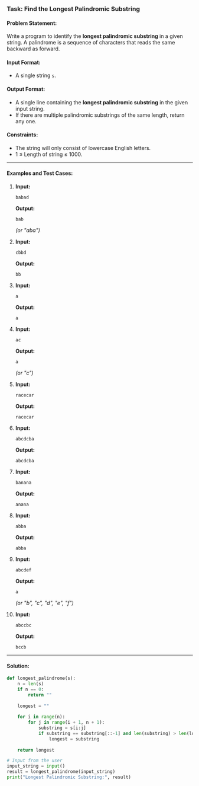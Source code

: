 ### Task: Find the Longest Palindromic Substring  

#### Problem Statement:  
Write a program to identify the **longest palindromic substring** in a given string. A palindrome is a sequence of characters that reads the same backward as forward.

#### Input Format:  
- A single string `s`.

#### Output Format:  
- A single line containing the **longest palindromic substring** in the given input string.  
- If there are multiple palindromic substrings of the same length, return any one.

#### Constraints:  
- The string will only consist of lowercase English letters.
- 1 ≤ Length of string ≤ 1000.

---

#### Examples and Test Cases:

1. **Input:**  
   ```
   babad
   ```  
   **Output:**  
   ```
   bab
   ```  
   *(or "aba")*

2. **Input:**  
   ```
   cbbd
   ```  
   **Output:**  
   ```
   bb
   ```

3. **Input:**  
   ```
   a
   ```  
   **Output:**  
   ```
   a
   ```

4. **Input:**  
   ```
   ac
   ```  
   **Output:**  
   ```
   a
   ```  
   *(or "c")*

5. **Input:**  
   ```
   racecar
   ```  
   **Output:**  
   ```
   racecar
   ```

6. **Input:**  
   ```
   abcdcba
   ```  
   **Output:**  
   ```
   abcdcba
   ```

7. **Input:**  
   ```
   banana
   ```  
   **Output:**  
   ```
   anana
   ```

8. **Input:**  
   ```
   abba
   ```  
   **Output:**  
   ```
   abba
   ```

9. **Input:**  
   ```
   abcdef
   ```  
   **Output:**  
   ```
   a
   ```  
   *(or "b", "c", "d", "e", "f")*

10. **Input:**  
    ```
    abccbc
    ```  
    **Output:**  
    ```
    bccb
    ```

---

#### Solution:

```python
def longest_palindrome(s):
    n = len(s)
    if n == 0:
        return ""
    
    longest = ""
    
    for i in range(n):
        for j in range(i + 1, n + 1):
            substring = s[i:j]
            if substring == substring[::-1] and len(substring) > len(longest):
                longest = substring
    
    return longest

# Input from the user
input_string = input()
result = longest_palindrome(input_string)
print("Longest Palindromic Substring:", result)
```
